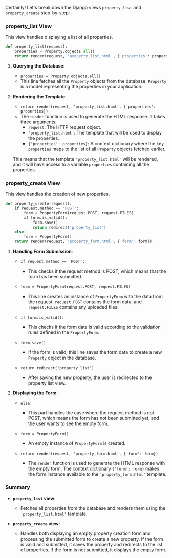 Certainly! Let's break down the Django views `property_list` and `property_create` step-by-step:

### property_list View

This view handles displaying a list of all properties.

```python
def property_list(request):
    properties = Property.objects.all()
    return render(request, 'property_list.html', {'properties': properties})
```

1. **Querying the Database**: 
   - `properties = Property.objects.all()`
   - This line fetches all the `Property` objects from the database. `Property` is a model representing the properties in your application.
   
2. **Rendering the Template**:
   - `return render(request, 'property_list.html', {'properties': properties})`
   - The `render` function is used to generate the HTML response. It takes three arguments:
     - `request`: The HTTP request object.
     - `'property_list.html'`: The template that will be used to display the properties.
     - `{'properties': properties}`: A context dictionary where the key `properties` maps to the list of all `Property` objects fetched earlier.
   
   This means that the template `'property_list.html'` will be rendered, and it will have access to a variable `properties` containing all the properties.

### property_create View

This view handles the creation of new properties.

```python
def property_create(request):
    if request.method == 'POST':
        form = PropertyForm(request.POST, request.FILES)
        if form.is_valid():
            form.save()
            return redirect('property_list')
    else:
        form = PropertyForm()
    return render(request, 'property_form.html', {'form': form})
```

1. **Handling Form Submission**:
   - `if request.method == 'POST':`
     - This checks if the request method is POST, which means that the form has been submitted.
   
   - `form = PropertyForm(request.POST, request.FILES)`
     - This line creates an instance of `PropertyForm` with the data from the request. `request.POST` contains the form data, and `request.FILES` contains any uploaded files.

   - `if form.is_valid():`
     - This checks if the form data is valid according to the validation rules defined in the `PropertyForm`.
   
   - `form.save()`
     - If the form is valid, this line saves the form data to create a new `Property` object in the database.
   
   - `return redirect('property_list')`
     - After saving the new property, the user is redirected to the property list view.

2. **Displaying the Form**:
   - `else:`
     - This part handles the case where the request method is not POST, which means the form has not been submitted yet, and the user wants to see the empty form.

   - `form = PropertyForm()`
     - An empty instance of `PropertyForm` is created.
   
   - `return render(request, 'property_form.html', {'form': form})`
     - The `render` function is used to generate the HTML response with the empty form. The context dictionary `{'form': form}` makes the form instance available to the `'property_form.html'` template.

### Summary

- **`property_list` view**: 
  - Fetches all properties from the database and renders them using the `'property_list.html'` template.

- **`property_create` view**: 
  - Handles both displaying an empty property creation form and processing the submitted form to create a new property. If the form is valid and submitted, it saves the property and redirects to the list of properties. If the form is not submitted, it displays the empty form.
